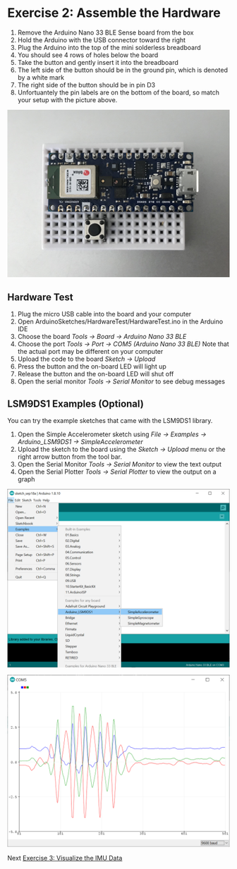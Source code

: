# Exercise 2: Assemble the Hardware

1. Remove the Arduino Nano 33 BLE Sense board from the box
1. Hold the Arduino with the USB connector toward the right
1. Plug the Arduino into the top of the mini solderless breadboard
1. You should see 4 rows of holes below the board
1. Take the button and gently insert it into the breadboard
1. The left side of the button should be in the ground pin, which is denoted by a white mark
1. The right side of the button should be in pin D3
1. Unfortuantely the pin labels are on the bottom of the board, so match your setup with the picture above.

![Picture of assembled hardware](../images/assembled-hardware.jpg)

## Hardware Test

1. Plug the micro USB cable into the board and your computer
1. Open ArduinoSketches/HardwareTest/HardwareTest.ino in the Arduino IDE
1. Choose the board _Tools -> Board -> Arduino Nano 33 BLE_
1. Choose the port _Tools -> Port -> COM5 (Arduino Nano 33 BLE)_ Note that the actual port may be different on your computer
1. Upload the code to the board _Sketch -> Upload_
1. Press the button and the on-board LED will light up
1. Release the button and the on-board LED will shut off
1. Open the serial monitor _Tools -> Serial Monitor_ to see debug messages

## LSM9DS1 Examples (Optional)

You can try the example sketches that came with the LSM9DS1 library.

1. Open the Simple Accelerometer sketch using _File -> Examples -> Arduino_LSM9DS1 -> SimpleAccelerometer_
1. Upload the sketch to the board using the _Sketch -> Upload_ menu or the right arrow button from the tool bar.
1. Open the Serial Monitor _Tools -> Serial Monitor_ to view the text output
1. Open the Serial Plotter _Tools -> Serial Plotter_ to view the output on a graph

![Arduino LSM9DS1 Examples](../images/lsm9ds1-examples.png)

![Arduino Serial Plotter Output with Accelerometer Data](../images/accelerometer-example-serial-plotter.png)

Next [Exercise 3: Visualize the IMU Data](exercise3.md)
